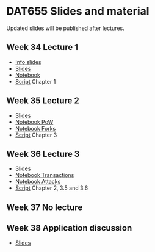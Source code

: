 # DAT655 Slides and material

Updated slides will be published after lectures.

## Week 34 Lecture 1
- [Info slides](./info.pdf)
- [Slides](./blockchain1hashchain.pdf)
- [Notebook](../notebooks/lecture1_hashes.ipynb)
- [Script](../script.pdf) Chapter 1 

## Week 35 Lecture 2
- [Slides](./blockchain2.pdf)
- [Notebook PoW](../notebooks/lecture3_PoW.ipynb)
- [Notebook Forks](../notebooks/lecture4_Forks.ipynb)
- [Script](../script.pdf) Chapter 3

## Week 36 Lecture 3
- [Slides](blockchain3transactions&attacks.pdf)
- [Notebook Transactions](../notebooks/lecture2_tx.ipynb)
- [Notebook Attacks](../notebooks/lecture5_Attacks.ipynb)
- [Script](../script.pdf) Chapter 2, 3.5 and 3.6

## Week 37 No lecture

## Week 38 Application discussion
- [Slides](./blockchain-application.pdf)